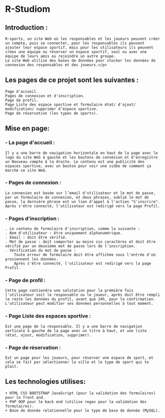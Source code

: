 # R-Studiom

## Introduction :

    R-sports, un site Web où les responsables et les joueurs peuvent créer un compte, puis se connecter, pour les responsables ils peuvent ajouter leur espace sportif, mais pour les utilisateurs ils peuvent crées une équipe ou réserver un espace sportif, seul ou avec une équipe de leurs amis ou rejoindre un autre groupe.
    Le site Web utilise des bases de données pour stocker les données de connexion des responsables et des joueurs.</p>

## Les pages de ce projet sont les suivantes :
    Page d'accueil.
    Pages de connexion et d'inscription.
    Page de profil.
    Page Liste des espace sportive et formulaire état/ d'ajout/ modification/ supprimer d’espace sportive.
    Page de réservation (les types de sports).

## Mise en page:
### -	La page d'accueil :
    Il y a une barre de navigation horizontale en haut de la page avec le logo du site Web à gauche et les boutons de connexion et d’enregistre un Nouveau compte à la droite. Le contenu est une publicité des espaces sportive, avec un bouton pour voir une vidéo de comment ça marche ce site Web.

### -	Pages de connexion :
    La connexion est basée sur l’email d'utilisateur et le mot de passe, par un formulaire de connexion, et deux phrases, oublié le mot de passe, la dernière phrase est un lien d'appel à l'action "S'inscrire".
    Après s'être connecté, l'utilisateur est redirigé vers la page Profil.

### -	Pages d'inscription :
    . Le contenu de formulaire d'inscription, comme la suivante :
    . Nom d'utilisateur : être uniquement alphanumérique.
    . Email : doit être vérifié.
    . Mot de passe : doit comporter au moins six caractères et doit être vérifié par un deuxième mot de passe lors de l'inscription.
    . Vérification du mot de passe :
        Toute erreur de formulaire doit être affichée sous l'entrée d'où proviennent les données.
        Après s'être connecté, l'utilisateur est redirigé vers la page Profil.

### -	Page de profil : 
    Cette page contiendra une salutation pour la première fois l'utilisateur soit le responsable ou le joueur, après doit être rempli le reste les données du profil, avant que 24h, pour la confirmation.
    L'utilisateur peut modifier ses données personnelles à tout moment.

### -	Page Liste des espaces sportive :
    Est une page de la responsable. Il y a une barre de navigation verticale à gauche de la page avec un titre à haut, et une liste (état, ajout, modification, supprimer).

### -	Page de réservation : 
    Est un page pour les joueurs, pour réserver une espace de sport, et cela se fait par sélectionner la ville et le type de sport qui te plait.

## Les technologies utilises:
    + HTML CSS BOOTSTRAP JavaScript (pour la validation des formulaires) pour le front and.
    + PHP OOP pour le back end (utilise regex pour la validation des formulaires).
    + Base de donnée relationnelle pour le type de base de donnée (MySQL).
